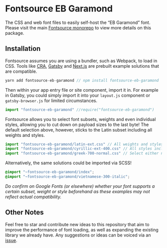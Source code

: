 # Fontsource EB Garamond

The CSS and web font files to easily self-host the “EB Garamond” font. Please visit the main [Fontsource monorepo](https://github.com/DecliningLotus/fontsource) to view more details on this package.

## Installation

Fontsource assumes you are using a bundler, such as Webpack, to load in CSS. Tools like [CRA](https://create-react-app.dev/), [Gatsby](https://www.gatsbyjs.org/) and [Next.js](https://nextjs.org/) are prebuilt example solutions that are compatible.

```javascript
yarn add fontsource-eb-garamond // npm install fontsource-eb-garamond
```

Then within your app entry file or site component, import it in. For example in Gatsby, you could simply import it into your `layout.js` component or `gatsby-browser.js` for limited circumstances.

```javascript
import "fontsource-eb-garamond" //require("fontsource-eb-garamond")
```

Fontsource allows you to select font subsets, weights and even individual styles, allowing you to cut down on payload sizes to the last byte! The default selection above, however, sticks to the Latin subset including all weights and styles.

```javascript
import "fontsource-eb-garamond/latin-ext.css" // All weights and styles included.
import "fontsource-eb-garamond/cyrillic-ext-400.css" // All styles included.
import "fontsource-eb-garamond/greek-700-normal.css" // Select either normal or italic.
```

Alternatively, the same solutions could be imported via SCSS!

```scss
@import "~fontsource-eb-garamond/index";
@import "~fontsource-eb-garamond/vietnamese-300-italic";
```

_Do confirm on Google Fonts (or elsewhere) whether your font supports a certain subset, weight or style beforehand as these examples may not reflect actual compatibility._

## Other Notes

Feel free to star and contribute new ideas to this repository that aim to improve the performance of font loading, as well as expanding the existing library we already have. Any suggestions or ideas can be voiced via an [issue](https://github.com/DecliningLotus/fontsource/issues).
